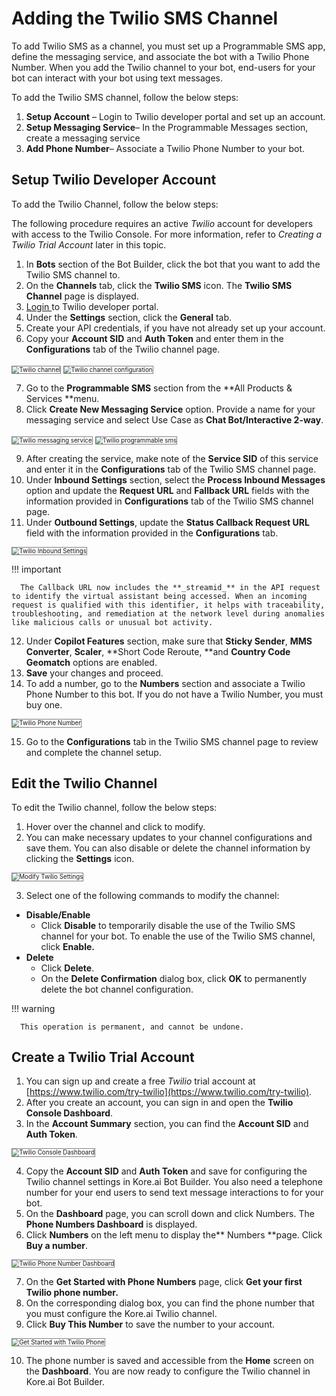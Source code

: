 # Adding the Twilio SMS Channel

To add Twilio SMS as a channel, you must set up a Programmable SMS app, define the messaging service, and associate the bot with a Twilio Phone Number. When you add the Twilio channel to your bot, end-users for your bot can interact with your bot using text messages.

To add the Twilio SMS channel, follow the below steps:



1. **Setup Account** – Login to Twilio developer portal and set up an account.
2. **Setup Messaging Service**– In the Programmable Messages section, create a messaging service
3. **Add Phone Number**– Associate a Twilio Phone Number to your bot.

## **Setup Twilio Developer Account**

To add the Twilio Channel, follow the below steps:

The following procedure requires an active _Twilio_ account for developers with access to the Twilio Console. For more information, refer to _Creating a Twilio Trial Account_ later in this topic.



1. In **Bots** section of the Bot Builder, click the bot that you want to add the Twilio SMS channel to.
2. On the **Channels** tab, click the **Twilio SMS** icon. The **Twilio SMS Channel** page is displayed.
3. [Login ](https://www.twilio.com/)to Twilio developer portal.
4. Under the **Settings** section, click the **General** tab.
5. Create your API credentials, if you have not already set up your account.
6. Copy your **Account SID** and **Auth Token** and enter them in the **Configurations** tab of the Twilio channel page.
<img src="../channels/images/twilio.png" alt="Twilio channel" title="Twilio channel" style="border: 1px solid gray; zoom:70%;">

<img src="../channels/images/twilio1.png" alt="Twilio channel configuration" title="Twilio channel configuration" style="border: 1px solid gray; zoom:70%;">


7. Go to the **Programmable SMS** section from the **All Products & Services **menu.
8. Click **Create New Messaging Service** option. Provide a name for your messaging service and select Use Case as **Chat Bot/Interactive 2-way**.

<img src="../channels/images/twilio2.png" alt="Twilio messaging service" title="Twilio messaging service" style="border: 1px solid gray; zoom:70%;">

<img src="../channels/images/twilio3.png" alt="Twilio programmable sms" title="Twilio programmable sms" style="border: 1px solid gray; zoom:70%;">


9. After creating the service, make note of the **Service SID** of this service and enter it in the **Configurations** tab of the Twilio SMS channel page.
10. Under **Inbound Settings** section, select the **Process Inbound Messages** option and update the **Request URL** and **Fallback URL** fields with the information provided in **Configurations** tab of the Twilio SMS channel page.
11. Under **Outbound Settings**, update the **Status Callback Request URL** field with the information provided in the **Configurations** tab.

<img src="../channels/images/twilio4.png" alt="Twilio Inbound Settings" title="Twilio Inbound Settings" style="border: 1px solid gray; zoom:70%;">

  !!! important

      The Callback URL now includes the **_streamid_** in the API request to identify the virtual assistant being accessed. When an incoming request is qualified with this identifier, it helps with traceability, troubleshooting, and remediation at the network level during anomalies like malicious calls or unusual bot activity.

12. Under **Copilot Features** section, make sure that **Sticky Sender**, **MMS Converter**, **Scaler**, **Short Code Reroute, **and **Country Code Geomatch** options are enabled.
13. **Save** your changes and proceed.
14. To add a number, go to the **Numbers** section and associate a Twilio Phone Number to this bot. If you do not have a Twilio Number, you must buy one.

<img src="../channels/images/twilio5.png" alt="Twilio Phone Number" title="Twilio Phone Number" style="border: 1px solid gray; zoom:70%;">

15. Go to the **Configurations** tab in the Twilio SMS channel page to review and complete the channel setup.


## **Edit the Twilio Channel**

To edit the Twilio channel, follow the below steps:


1. Hover over the channel and click to modify.
2. You can make necessary updates to your channel configurations and save them. You can also disable or delete the channel information by clicking the **Settings** icon.
<img src="../channels/images/twilio6.png" alt="Modify Twilio  Settings" title="Modify Twilio Inbound Settings" style="border: 1px solid gray; zoom:70%;">

3. Select one of the following commands to modify the channel:
  * **Disable/Enable**
    * Click **Disable** to temporarily disable the use of the Twilio SMS channel for your bot. To enable the use of the Twilio SMS channel, click **Enable.**
  * **Delete**
    * Click **Delete**.
    * On the **Delete Confirmation** dialog box, click **OK** to permanently delete the bot channel configuration.

!!! warning

      This operation is permanent, and cannot be undone.



## **Create a Twilio Trial Account**


1. You can sign up and create a free _Twilio_ trial account at [https://www.twilio.com/try-twilio](https://www.twilio.com/try-twilio).
2. After you create an account, you can sign in and open the **Twilio** **Console Dashboard**.
3. In the **Account Summary** section, you can find the **Account SID** and **Auth Token**.
<img src="../channels/images/twilio7.png" alt="Twilio Console  Dashboard" title="Twilio Console Dashboard" style="border: 1px solid gray; zoom:70%;">

4. Copy the **Account SID** and **Auth Token** and save for configuring the Twilio channel settings in Kore.ai Bot Builder. You also need a telephone number for your end users to send text message interactions to for your bot.
5. On the **Dashboard** page, you can scroll down and click Numbers. The **Phone Numbers Dashboard** is displayed.
6. Click **Numbers** on the left menu to display the** Numbers **page. Click **Buy a number**.

<img src="../channels/images/twilio8.png" alt="Twilio Phone Number Dashboard" title="Twilio Phone Number Dashboard" style="border: 1px solid gray; zoom:70%;">


7. On the **Get Started with Phone Numbers** page, click **Get your first Twilio phone number.**
8. On the corresponding dialog box, you can find the phone number that you must configure the Kore.ai Twilio channel.
9. Click **Buy This Number** to save the number to your account.
<img src="../channels/images/twilio9.png" alt="Get Started with Twilio Phone" title="Get Started with Twilio Phone Settings" style="border: 1px solid gray; zoom:70%;">


10. The phone number is saved and accessible from the **Home** screen on the **Dashboard**. You are now ready to configure the Twilio channel in Kore.ai Bot Builder.
